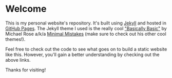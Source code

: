 # Welcome

This is my personal website's repository. It's built using [Jekyll](https://jekyllrb.com/) and hosted in [GitHub Pages](https://pages.github.com/). The Jekyll theme I used is the really cool ["Basically Basic"](https://github.com/mmistakes/jekyll-theme-basically-basic) by Michael Rose a/k/a [Minimal Mistakes](https://github.com/mmistakes) (make sure to check out his other cool themes!).

Feel free to check out the code to see what goes on to build a static website like this. However, you'll gain a better understanding by checking out the above links.

Thanks for visiting!
